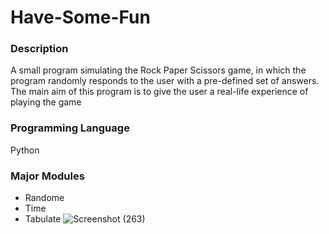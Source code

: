 # Have-Some-Fun
### Description
A small program simulating the Rock Paper Scissors game, in which the program randomly responds to the user with a pre-defined set of answers. The main aim of this program is to give the user a real-life experience of playing the game
### Programming Language
Python
### Major Modules
* Randome
* Time
* Tabulate
![Screenshot (263)](https://user-images.githubusercontent.com/124439274/232096317-d769b6f5-930f-4540-9b78-4a0db1a8b7ef.png)
